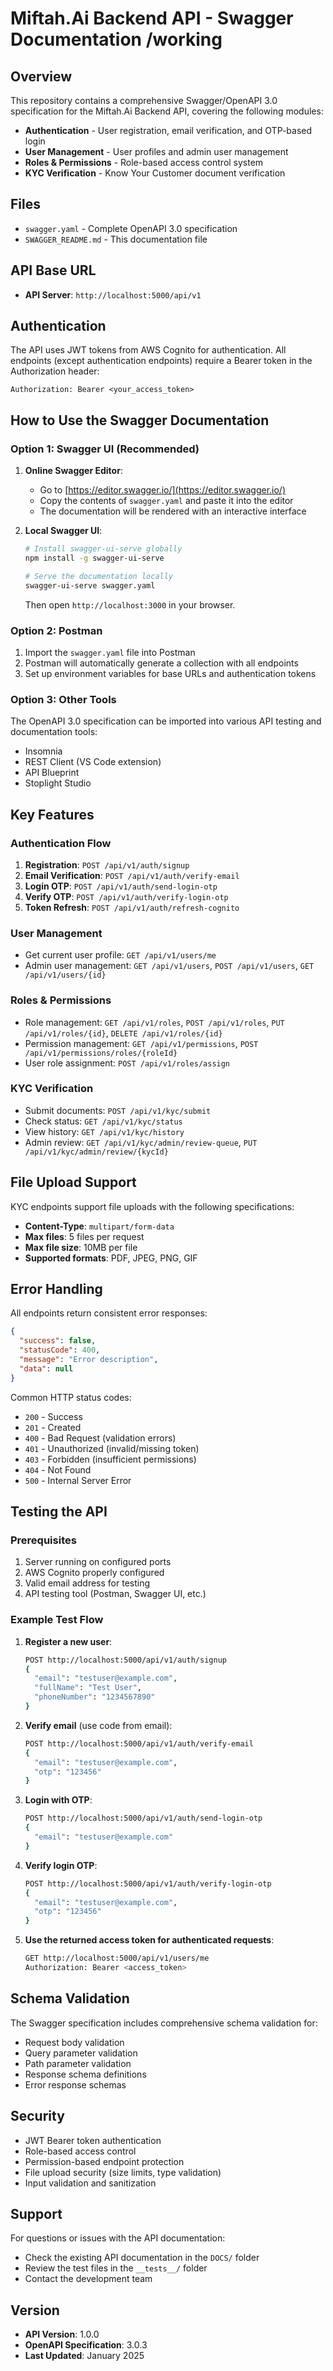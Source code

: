 # Miftah.Ai Backend API - Swagger Documentation /working

## Overview

This repository contains a comprehensive Swagger/OpenAPI 3.0 specification for the Miftah.Ai Backend API, covering the following modules:

- **Authentication** - User registration, email verification, and OTP-based login
- **User Management** - User profiles and admin user management
- **Roles & Permissions** - Role-based access control system
- **KYC Verification** - Know Your Customer document verification

## Files

- `swagger.yaml` - Complete OpenAPI 3.0 specification
- `SWAGGER_README.md` - This documentation file

## API Base URL

- **API Server**: `http://localhost:5000/api/v1`

## Authentication

The API uses JWT tokens from AWS Cognito for authentication. All endpoints (except authentication endpoints) require a Bearer token in the Authorization header:

```
Authorization: Bearer <your_access_token>
```

## How to Use the Swagger Documentation

### Option 1: Swagger UI (Recommended)

1. **Online Swagger Editor**:
   - Go to [https://editor.swagger.io/](https://editor.swagger.io/)
   - Copy the contents of `swagger.yaml` and paste it into the editor
   - The documentation will be rendered with an interactive interface

2. **Local Swagger UI**:
   ```bash
   # Install swagger-ui-serve globally
   npm install -g swagger-ui-serve
   
   # Serve the documentation locally
   swagger-ui-serve swagger.yaml
   ```
   Then open `http://localhost:3000` in your browser.

### Option 2: Postman

1. Import the `swagger.yaml` file into Postman
2. Postman will automatically generate a collection with all endpoints
3. Set up environment variables for base URLs and authentication tokens

### Option 3: Other Tools

The OpenAPI 3.0 specification can be imported into various API testing and documentation tools:
- Insomnia
- REST Client (VS Code extension)
- API Blueprint
- Stoplight Studio

## Key Features

### Authentication Flow
1. **Registration**: `POST /api/v1/auth/signup`
2. **Email Verification**: `POST /api/v1/auth/verify-email`
3. **Login OTP**: `POST /api/v1/auth/send-login-otp`
4. **Verify OTP**: `POST /api/v1/auth/verify-login-otp`
5. **Token Refresh**: `POST /api/v1/auth/refresh-cognito`

### User Management
- Get current user profile: `GET /api/v1/users/me`
- Admin user management: `GET /api/v1/users`, `POST /api/v1/users`, `GET /api/v1/users/{id}`

### Roles & Permissions
- Role management: `GET /api/v1/roles`, `POST /api/v1/roles`, `PUT /api/v1/roles/{id}`, `DELETE /api/v1/roles/{id}`
- Permission management: `GET /api/v1/permissions`, `POST /api/v1/permissions/roles/{roleId}`
- User role assignment: `POST /api/v1/roles/assign`

### KYC Verification
- Submit documents: `POST /api/v1/kyc/submit`
- Check status: `GET /api/v1/kyc/status`
- View history: `GET /api/v1/kyc/history`
- Admin review: `GET /api/v1/kyc/admin/review-queue`, `PUT /api/v1/kyc/admin/review/{kycId}`

## File Upload Support

KYC endpoints support file uploads with the following specifications:
- **Content-Type**: `multipart/form-data`
- **Max files**: 5 files per request
- **Max file size**: 10MB per file
- **Supported formats**: PDF, JPEG, PNG, GIF

## Error Handling

All endpoints return consistent error responses:

```json
{
  "success": false,
  "statusCode": 400,
  "message": "Error description",
  "data": null
}
```

Common HTTP status codes:
- `200` - Success
- `201` - Created
- `400` - Bad Request (validation errors)
- `401` - Unauthorized (invalid/missing token)
- `403` - Forbidden (insufficient permissions)
- `404` - Not Found
- `500` - Internal Server Error

## Testing the API

### Prerequisites
1. Server running on configured ports
2. AWS Cognito properly configured
3. Valid email address for testing
4. API testing tool (Postman, Swagger UI, etc.)

### Example Test Flow

1. **Register a new user**:
   ```bash
   POST http://localhost:5000/api/v1/auth/signup
   {
     "email": "testuser@example.com",
     "fullName": "Test User",
     "phoneNumber": "1234567890"
   }
   ```

2. **Verify email** (use code from email):
   ```bash
   POST http://localhost:5000/api/v1/auth/verify-email
   {
     "email": "testuser@example.com",
     "otp": "123456"
   }
   ```

3. **Login with OTP**:
   ```bash
   POST http://localhost:5000/api/v1/auth/send-login-otp
   {
     "email": "testuser@example.com"
   }
   ```

4. **Verify login OTP**:
   ```bash
   POST http://localhost:5000/api/v1/auth/verify-login-otp
   {
     "email": "testuser@example.com",
     "otp": "123456"
   }
   ```

5. **Use the returned access token for authenticated requests**:
   ```bash
   GET http://localhost:5000/api/v1/users/me
   Authorization: Bearer <access_token>
   ```

## Schema Validation

The Swagger specification includes comprehensive schema validation for:
- Request body validation
- Query parameter validation
- Path parameter validation
- Response schema definitions
- Error response schemas

## Security

- JWT Bearer token authentication
- Role-based access control
- Permission-based endpoint protection
- File upload security (size limits, type validation)
- Input validation and sanitization

## Support

For questions or issues with the API documentation:
- Check the existing API documentation in the `DOCS/` folder
- Review the test files in the `__tests__/` folder
- Contact the development team

## Version

- **API Version**: 1.0.0
- **OpenAPI Specification**: 3.0.3
- **Last Updated**: January 2025
